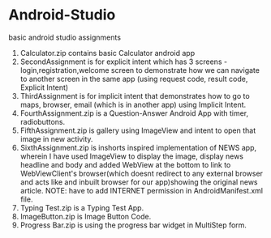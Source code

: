 # Android-Studio
basic android studio assignments

1. Calculator.zip contains basic Calculator android app
2. SecondAssignment is for explicit intent which has 3 screens - login,registration,welcome screen to demonstrate how we can navigate to another screen in the same app (using request code, result code, Explicit Intent)
3. ThirdAssignment is for implicit intent that demonstrates how to go to maps, browser, email (which is in another app) using Implicit Intent.
4. FourthAssignment.zip is a Question-Answer Android App with timer, radiobuttons.
5. FifthAssignment.zip is gallery using ImageView and intent to open that image in new activity.
6. SixthAssignment.zip is inshorts inspired implementation of NEWS app, wherein I have used ImageView to display the image, display news headline and body and added WebView at the bottom to link to WebViewClient's browser(which doesnt redirect to any external browser and acts like and inbuilt browser for our app)showing the original news article. NOTE: have to add INTERNET permission in AndroidManifest.xml file.
7. Typing Test.zip is a Typing Test App.
8. ImageButton.zip is Image Button Code.
9. Progress Bar.zip is using the progress bar widget in MultiStep form.

